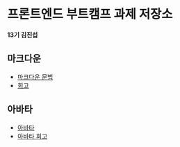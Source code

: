 # 프론트엔드 부트캠프 과제 저장소

**13기 김진섭**

## 마크다운

- [마크다운 문법](./src/md/markdown.md)
- [회고](./src/md/retrospect.md)

## 아바타

- [아바타](./src/avatars/avatars.html)
- [아바타 회고](./src/avatars/avatars.md)
